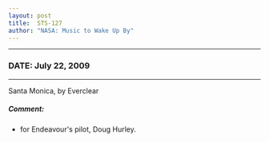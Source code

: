 ```yaml
---
layout: post
title:  STS-127
author: "NASA: Music to Wake Up By"
---
```


----
### DATE: July 22, 2009
----
Santa Monica, by Everclear

##### Comment:
* for Endeavour's pilot, Doug Hurley.
